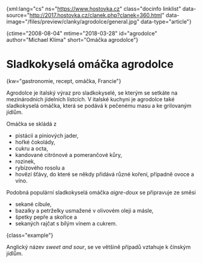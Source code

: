 
{xml:lang="cs" ns="https://www.hostovka.cz" class="docinfo linklist" data-source="http://2017.hostovka.cz/clanek.php?clanek=360.html" data-image="/files/preview/clanky/agrodolce/general.jpg" data-type="article"}

{ctime="2008-08-04" mtime="2018-03-28" id="agrodolce" author="Michael Klíma" short="Omáčka agrodolce"}

# Sladkokyselá omáčka agrodolce

<!-- generated attribute kw by user_udpatekw.sh on 2019-04-16, do not edit -->

{kw="gastronomie, recept, omáčka, Francie"}

Agrodolce je italský výraz pro sladkokyselé, se kterým se setkáte na mezinárodních jídelních lístcích. V italské kuchyni je agrodolce také sladkokyselá omáčka, která se podává k pečenému masu a ke grilovaným jídlům.

Omáčka se skládá z

  * pistácií a piniových jader,
  * hořké čokolády,
  * cukru a octa,
  * kandované citrónové a pomerančové kůry,
  * rozinek,
  * rybízového rosolu a
  * hovězí šťávy, do které se někdy přidává různé koření, případně ovoce a víno.

Podobná populární sladkokyselá omáčka _aigre-doux_ se připravuje ze směsi

  * sekané cibule,
  * bazalky a petrželky usmažené v olivovém oleji a másle,
  * špetky pepře a skořice a
  * sekaných rajčat s bílým vínem a cukrem.

{class="example"}

Anglický název _sweet and sour_, se ve většině případů vztahuje k čínským jídlům.

